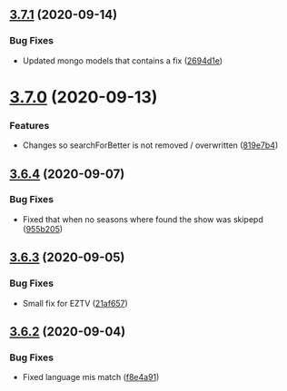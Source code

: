 ## [3.7.1](https://github.com/pct-org/scraper/compare/v3.7.0...v3.7.1) (2020-09-14)


### Bug Fixes

* Updated mongo models that contains a fix ([2694d1e](https://github.com/pct-org/scraper/commit/2694d1ec793674fa1e56509ffcf1082439052e52))



# [3.7.0](https://github.com/pct-org/scraper/compare/v3.6.4...v3.7.0) (2020-09-13)


### Features

* Changes so searchForBetter is not removed / overwritten ([819e7b4](https://github.com/pct-org/scraper/commit/819e7b4d5671d9e7536572843da1db707dd50dc8))



## [3.6.4](https://github.com/pct-org/scraper/compare/v3.6.3...v3.6.4) (2020-09-07)


### Bug Fixes

* Fixed that when no seasons where found the show was skipepd ([955b205](https://github.com/pct-org/scraper/commit/955b205a38e5cb5611813ef3a2c3a461160d3bfb))



## [3.6.3](https://github.com/pct-org/scraper/compare/v3.6.2...v3.6.3) (2020-09-05)


### Bug Fixes

* Small fix for EZTV ([21af657](https://github.com/pct-org/scraper/commit/21af657923921563491dc0d2b4e98af87c213cef))



## [3.6.2](https://github.com/pct-org/scraper/compare/v3.6.1...v3.6.2) (2020-09-04)


### Bug Fixes

* Fixed language mis match ([f8e4a91](https://github.com/pct-org/scraper/commit/f8e4a9126ebd74fb290ec03ee4987aa13ff3c0a9))



